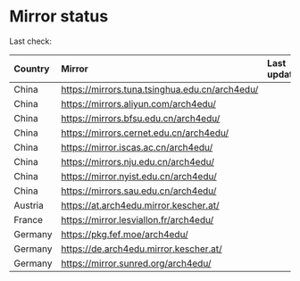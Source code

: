 <script src="./time.js"></script>
# Mirror status
Last check: <script type="text/javascript">localize(1704777444.409968);</script>

|Country|Mirror|Last update|
|:------|:-----|:----------|
|China|https://mirrors.tuna.tsinghua.edu.cn/arch4edu/|<script type="text/javascript">localize(1704738715);</script>|
|China|https://mirrors.aliyun.com/arch4edu/|<script type="text/javascript">localize(1704738715);</script>|
|China|https://mirrors.bfsu.edu.cn/arch4edu/|<script type="text/javascript">localize(1704738715);</script>|
|China|https://mirrors.cernet.edu.cn/arch4edu/|<script type="text/javascript">localize(1704738715);</script>|
|China|https://mirror.iscas.ac.cn/arch4edu/|<script type="text/javascript">localize(1704695520);</script>|
|China|https://mirrors.nju.edu.cn/arch4edu/|<script type="text/javascript">localize(1704738715);</script>|
|China|https://mirror.nyist.edu.cn/arch4edu/|<script type="text/javascript">localize(1704738715);</script>|
|China|https://mirrors.sau.edu.cn/arch4edu/|<script type="text/javascript">localize(1704695520);</script>|
|Austria|https://at.arch4edu.mirror.kescher.at/|<script type="text/javascript">localize(1704738715);</script>|
|France|https://mirror.lesviallon.fr/arch4edu/|<script type="text/javascript">localize(1704738715);</script>|
|Germany|https://pkg.fef.moe/arch4edu/|<script type="text/javascript">localize(1704738715);</script>|
|Germany|https://de.arch4edu.mirror.kescher.at/|<script type="text/javascript">localize(1704738715);</script>|
|Germany|https://mirror.sunred.org/arch4edu/|<script type="text/javascript">localize(1704738715);</script>|

<script src="./tablefilter/tablefilter.js"></script>
<script src="./table.js"></script>